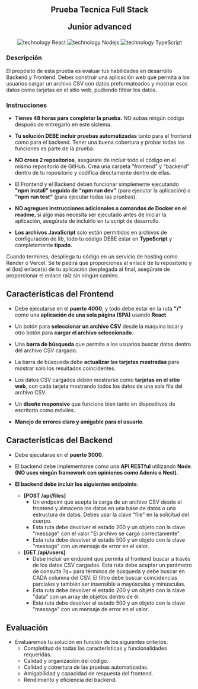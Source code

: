 <h2 align="center">
    <p>Prueba Tecnica Full Stack</p>
    <p>Junior advanced</p>
</h2>

<div align="center">
    <img src="https://img.shields.io/badge/React-149ECA?logo=React&logoColor=fff" alt="technology React"/>
    <img src="https://img.shields.io/badge/Node-20AA76?logo=Nodedotjs&logoColor=fff" alt="technology Nodejs"/>
    <img src="https://img.shields.io/badge/TypeScript-007EC6?logo=TypeScript&logoColor=fff" alt="technology TypeScript"/>
</div>

### Descripción

El propósito de esta prueba es evaluar tus habilidades en desarrollo Backend y Frontend. Debes construir una aplicación web que permita a los usuarios cargar un archivo CSV con datos preformateados y mostrar esos datos como tarjetas en el sitio web, pudiendo filtrar los datos.

### Instrucciones

- **Tienes 48 horas para completar la prueba.** NO subas ningún código después de entregarlo en este sistema.

- **Tu solución DEBE incluir pruebas automatizadas** tanto para el frontend como para el backend. Tener una buena cobertura y probar todas las funciones es parte de la prueba.

- **NO crees 2 repositorios**, asegúrate de incluir todo el código en el mismo repositorio de GitHub. Crea una carpeta "frontend" y "backend" dentro de tu repositorio y codifica directamente dentro de ellas.

- El Frontend y el Backend deben funcionar simplemente ejecutando **"npm install" seguido de "npm run dev"** (para ejecutar la aplicación) o **"npm run test"** (para ejecutar todas las pruebas).

- **NO agregues instrucciones adicionales o comandos de Docker en el readme**, si algo más necesita ser ejecutado antes de iniciar la aplicación, asegúrate de incluirlo en tu script de desarrollo.

- **Los archivos JavaScript** solo están permitidos en archivos de configuración de lib, todo tu código DEBE estar en **TypeScript** y completamente **tipado**.

Cuando termines, despliega tu código en un servicio de hosting como Render o Vercel. Se te pedirá que proporciones el enlace de tu repositorio y el (los) enlace(s) de tu aplicación desplegada al final, asegúrate de proporcionar el enlace raíz sin ningún camino.

## Características del Frontend

- Debe ejecutarse en el **puerto 4000**, y todo debe estar en la ruta **"/"** como una **aplicación de una sola página (SPA)** usando **React**.

- Un botón para **seleccionar un archivo CSV** desde la máquina local y otro botón para **cargar el archivo seleccionado**.

- Una **barra de búsqueda** que permita a los usuarios buscar datos dentro del archivo CSV cargado.

- La barra de búsqueda debe **actualizar las tarjetas mostradas** para mostrar solo los resultados coincidentes.

- Los datos CSV cargados deben mostrarse como **tarjetas en el sitio web**, con cada tarjeta mostrando todos los datos de una sola fila del archivo CSV.

- Un **diseño responsivo** que funcione bien tanto en dispositivos de escritorio como móviles.

- **Manejo de errores claro y amigable para el usuario**.

## Características del Backend

- Debe ejecutarse en el **puerto 3000**.

- El backend debe implementarse como una **API RESTful** utilizando **Node**. **(NO uses ningún framework con opiniones como Adonis o Nest)**.

- **El backend debe incluir los siguientes endpoints**:
  - **[POST /api/files]**
    - Un endpoint que acepta la carga de un archivo CSV desde el frontend y almacena los datos en una base de datos o una estructura de datos. Debes usar la clave "file" en la solicitud del cuerpo.
    - Esta ruta debe devolver el estado 200 y un objeto con la clave "message" con el valor "El archivo se cargó correctamente".
    - Esta ruta debe devolver el estado 500 y un objeto con la clave "message" con un mensaje de error en el valor.
  - **[GET /api/users]**
    - Debe incluir un endpoint que permita al frontend buscar a través de los datos CSV cargados. Esta ruta debe aceptar un parámetro de consulta ?q= para términos de búsqueda y debe buscar en CADA columna del CSV. El filtro debe buscar coincidencias parciales y también ser insensible a mayúsculas y minúsculas.
    - Esta ruta debe devolver el estado 200 y un objeto con la clave "data" con un array de objetos dentro de él.
    - Esta ruta debe devolver el estado 500 y un objeto con la clave "message" con un mensaje de error en el valor.

## Evaluación

- Evaluaremos tu solución en función de los siguientes criterios:
  - Completitud de todas las características y funcionalidades requeridas.
  - Calidad y organización del código.
  - Calidad y cobertura de las pruebas automatizadas.
  - Amigabilidad y capacidad de respuesta del frontend.
  - Rendimiento y eficiencia del backend.

